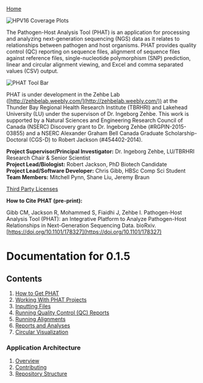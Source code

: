 [Home](https://chgibb.github.io/PHATDocs/)

![HPV16 Coverage Plots](https://chgibb.github.io//PHATDocs/docs/releases/0.1.0-beta.1/covHPV16white.png)

The Pathogen-Host Analysis Tool (PHAT) is an application for processing and analyzing next-generation sequencing (NGS) data as it relates to relationships between pathogen and host organisms. PHAT provides quality control (QC) reporting on sequence files, alignment of sequence files against reference files, single-nucleotide polymorphism (SNP) prediction, linear and circular alignment viewing, and Excel and comma separated values (CSV) output.

![PHAT Tool Bar](https://chgibb.github.io//PHATDocs/docs/releases/0.1.5/PHATtoolbar.png)

PHAT is under development in the Zehbe Lab ([http://zehbelab.weebly.com/](http://zehbelab.weebly.com/)) at the Thunder Bay Regional Health Research Institute (TBRHRI) and Lakehead University (LU) under the supervison of Dr. Ingeborg Zehbe. This work is supported by a Natural Sciences and Engineering Research Council of Canada (NSERC) Discovery grant to Dr. Ingeborg Zehbe (#RGPIN-2015-03855) and a NSERC Alexander Graham Bell Canada Graduate Scholarship-Doctoral (CGS-D) to Robert Jackson (#454402-2014).

**Project Supervisor/Principal Investigator:** Dr. Ingeborg Zehbe, LU/TBRHRI Research Chair & Senior Scientist    
**Project Lead/Biologist:** Robert Jackson, PhD Biotech Candidate    
**Project Lead/Software Developer:** Chris Gibb, HBSc Comp Sci Student  
**Team Members:** Mitchell Pynn, Shane Liu, Jeremy Braun

[Third Party Licenses](https://chgibb.github.io/PHATDocs/docs/releases/0.1.5/thirdParty)

**How to Cite PHAT (pre-print):**

Gibb CM, Jackson R, Mohammed S, Fiaidhi J, Zehbe I. Pathogen-Host Analysis Tool (PHAT): an Integrative Platform to Analyze Pathogen-Host Relationships in Next-Generation Sequencing Data. bioRxiv. [https://doi.org/10.1101/178327](https://doi.org/10.1101/178327)

# Documentation for 0.1.5
## Contents
1. [How to Get PHAT](https://chgibb.github.io/PHATDocs/docs/releases/0.1.5/howToGetPHAT)
2. [Working With PHAT Projects](https://chgibb.github.io/PHATDocs/docs/releases/0.1.5/projects)
3. [Inputting Files](https://chgibb.github.io/PHATDocs/docs/releases/0.1.5/inputtingFiles)
4. [Running Quality Control (QC) Reports](https://chgibb.github.io/PHATDocs/docs/releases/0.1.5/QCReports)
5. [Running Alignments](https://chgibb.github.io/PHATDocs/docs/releases/0.1.5/runningAlignments)
6. [Reports and Analyses](https://chgibb.github.io/PHATDocs/docs/releases/0.1.5/reportsAndAnalyses)
7. [Circular Visualization](https://chgibb.github.io/PHATDocs/docs/releases/0.1.5/circularVisualization)

### Application Architecture
1. [Overview](https://chgibb.github.io/PHATDocs/docs/releases/0.1.5/archOverview)
2. [Contributing](https://chgibb.github.io/PHATDocs/docs/releases/0.1.5/contributingGuide)
3. [Repository Structure](https://chgibb.github.io/PHATDocs/docs/releases/0.1.5/repoStructure)
